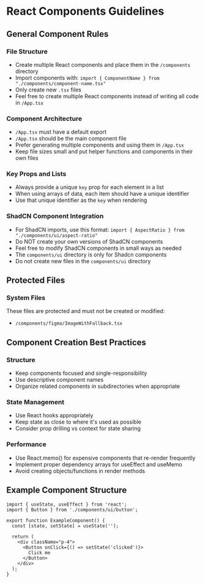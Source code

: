 # React Components Guidelines

## General Component Rules

### File Structure
- Create multiple React components and place them in the `/components` directory
- Import components with: `import { ComponentName } from "./components/component-name.tsx"`
- Only create new `.tsx` files
- Feel free to create multiple React components instead of writing all code in `/App.tsx`

### Component Architecture
- `/App.tsx` must have a default export
- `/App.tsx` should be the main component file
- Prefer generating multiple components and using them in `/App.tsx`
- Keep file sizes small and put helper functions and components in their own files

### Key Props and Lists
- Always provide a unique `key` prop for each element in a list
- When using arrays of data, each item should have a unique identifier
- Use that unique identifier as the `key` when rendering

### ShadCN Component Integration
- For ShadCN imports, use this format: `import { AspectRatio } from "./components/ui/aspect-ratio"`
- Do NOT create your own versions of ShadCN components
- Feel free to modify ShadCN components in small ways as needed
- The `components/ui` directory is only for Shadcn components
- Do not create new files in the `components/ui` directory

## Protected Files

### System Files
These files are protected and must not be created or modified:
- `/components/figma/ImageWithFallback.tsx`

## Component Creation Best Practices

### Structure
- Keep components focused and single-responsibility
- Use descriptive component names
- Organize related components in subdirectories when appropriate

### State Management
- Use React hooks appropriately
- Keep state as close to where it's used as possible
- Consider prop drilling vs context for state sharing

### Performance
- Use React.memo() for expensive components that re-render frequently
- Implement proper dependency arrays for useEffect and useMemo
- Avoid creating objects/functions in render methods

## Example Component Structure

```tsx
import { useState, useEffect } from 'react';
import { Button } from './components/ui/button';

export function ExampleComponent() {
  const [state, setState] = useState('');

  return (
    <div className="p-4">
      <Button onClick={() => setState('clicked')}>
        Click me
      </Button>
    </div>
  );
}
```